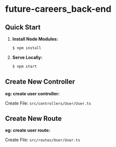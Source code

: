 # future-careers_back-end

## <a name="quick-start"></a>Quick Start

1. **Install Node Modules:**

   ```bash
   $ npm install
   ```

2. **Serve Locally:**

   ```bash
   $ npm start
   ```

## Create New Controller

**eg: create user controller:**

Create File: `src/controllers/User/User.ts`

## Create New Route

**eg: create user route:**

Create File: `src/routes/User/User.ts`
